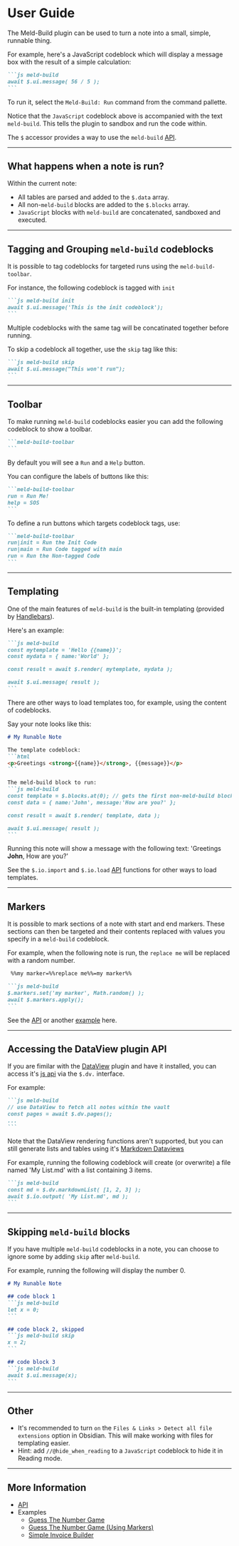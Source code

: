 # User Guide

The Meld-Build plugin can be used to turn a note into a small, simple, runnable thing.

For example, here's a JavaScript codeblock which will display a message box with the result of a simple calculation:
````md
```js meld-build
await $.ui.message( 56 / 5 );
```
````
To run it, select the `Meld-Build: Run` command from the command pallette.

Notice that the `JavaScript` codeblock above is accompanied with the text `meld-build`. This tells the plugin to sandbox and run the code within.

The `$` accessor provides a way to use the `meld-build` [API](api.md).

---

## What happens when a note is run?

Within the current note:
- All tables are parsed and added to the `$.data` array.
- All non-`meld-build` blocks are added to the `$.blocks` array.
- `JavaScript` blocks with `meld-build` are concatenated, sandboxed and executed.

---

## Tagging and Grouping `meld-build` codeblocks

It is possible to tag codeblocks for targeted runs using the `meld-build-toolbar`.

For instance, the following codeblock is tagged with `init`
````md
```js meld-build init
await $.ui.message('This is the init codeblock');
```
````

Multiple codeblocks with the same tag will be concatinated together before running.

To skip a codeblock all together, use the `skip` tag like this:
````md
```js meld-build skip
await $.ui.message("This won't run");
```
````
---

## Toolbar

To make running `meld-build` codeblocks easier you can add the following codeblock to show a toolbar.

````md
```meld-build-toolbar
```
````

By default you will see a `Run` and a `Help` button.

You can configure the labels of buttons like this:
````md
```meld-build-toolbar
run = Run Me!
help = SOS
```
````

To define a run buttons which targets codeblock tags, use:
````md
```meld-build-toolbar
run|init = Run the Init Code
run|main = Run Code tagged with main
run = Run the Non-tagged Code
```
````


---

## Templating

One of the main features of `meld-build` is the built-in templating (provided by [Handlebars](https://handlebarsjs.com/)).

Here's an example:
````md
```js meld-build
const mytemplate = 'Hello {{name}}';
const mydata = { name:'World' };

const result = await $.render( mytemplate, mydata );

await $.ui.message( result );
```
````

There are other ways to load templates too, for example, using the content of codeblocks.

Say your note looks like this:
````md
# My Runable Note

The template codeblock:
```html
<p>Greetings <strong>{{name}}</strong>, {{message}}</p>
```

The meld-build block to run:
```js meld-build
const template = $.blocks.at(0); // gets the first non-meld-build block in the note
const data = { name:'John', message:'How are you?' };

const result = await $.render( template, data );

await $.ui.message( result );
```

````

Running this note will show a message with the following text: 'Greetings **John**, How are you?'

See the `$.io.import` and `$.io.load` [API](api.md) functions for other ways to load templates.

---

## Markers

It is possible to mark sections of a note with start and end markers.  These sections can then be targeted and their contents replaced with values you specify in a `meld-build` codeblock.

For example, when the following note is run, the `replace me` will be replaced with a random number.

````md
 %%my marker=%%replace me%%=my marker%%

```js meld-build
$.markers.set('my marker', Math.random() );
await $.markers.apply();
```
````

See the [API](api.md) or another [example](examples/guess-the-number-marker.md) here.

---

## Accessing the DataView plugin API

If you are fimilar with the [DataView](https://github.com/blacksmithgu/obsidian-dataview) plugin and have it installed, you can access it's [js api](https://blacksmithgu.github.io/obsidian-dataview/api/code-reference/) via the `$.dv.` interface.

For example:
````md
```js meld-build
// use DataView to fetch all notes within the vault
const pages = await $.dv.pages();
... 
```
````

Note that the DataView rendering functions aren't supported, but you can still generate lists and tables using it's [Markdown Dataviews](https://blacksmithgu.github.io/obsidian-dataview/api/code-reference/#markdown-dataviews)


For example, running the following codeblock will create (or overwrite) a file named 'My List.md' with a list containing 3 items.

````md
```js meld-build
const md = $.dv.markdownList( [1, 2, 3] );
await $.io.output( 'My List.md', md );
```
````

---

## Skipping `meld-build` blocks

If you have multiple `meld-build` codeblocks in a note, you can choose to ignore some by adding `skip` after `meld-build`.

For example, running the following will display the number 0.
````md
# My Runable Note

## code block 1
```js meld-build
let x = 0;
```

## code block 2, skipped
```js meld-build skip
x = 2;
```

## code block 3
```js meld-build
await $.ui.message(x);
```
````

---

## Other
- It's recommended to turn `on` the `Files & Links > Detect all file extensions` option in Obsidian.  This will make working with files for templating easier.
- Hint: add `//@hide_when_reading` to a `JavaScript` codeblock to hide it in Reading mode.
---

## More Information

- [API](api.md)
- Examples
	- [Guess The Number Game](/docs/examples/guess-the-number.md)
	- [Guess The Number Game (Using Markers)](/docs/examples/guess-the-number-marker.md)
	- [Simple Invoice Builder](/docs/examples/invoice-builder.md)

